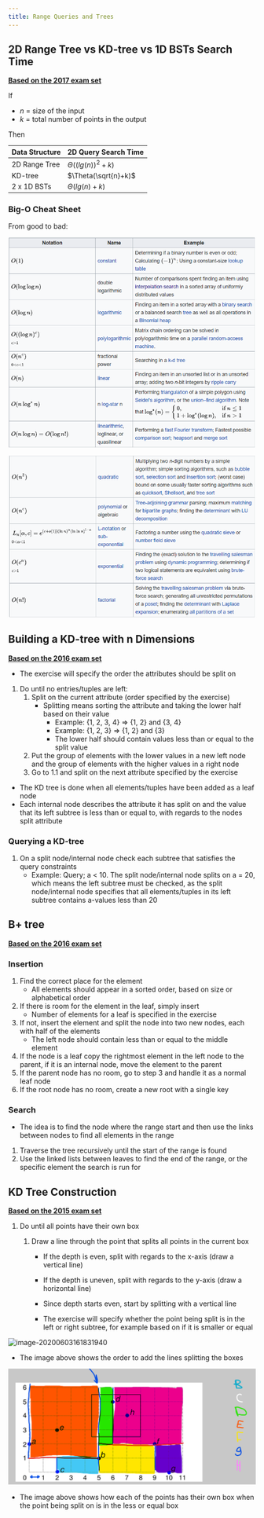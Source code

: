 ```yaml
---
title: Range Queries and Trees
---
```




## 2D Range Tree vs KD-tree vs 1D BSTs Search Time

[**Based on the 2017 exam set**](../extra/exam-sets/2017-aalg-exam.pdf)

If

- $n$ = size of the input
- $k$ = total number of points in the output

Then

| Data Structure | 2D Query Search Time  |
| -------------- | --------------------- |
| 2D Range Tree  | $\Theta((lg(n))^2+k)$ |
| KD-tree        | $\Theta(\sqrt{n}+k)$  |
| 2 x 1D BSTs    | $\Theta(lg(n) + k)$   |



### Big-O Cheat Sheet

From good to bad:


![img](images/range-queries/image1.png)

![img](images/range-queries/image2.png)





## Building a KD-tree with n Dimensions

[**Based on the 2016 exam set**](../extra/exam-sets/2016-aalg-exam.pdf)



- The exercise will specify the order the attributes should be split on



1. Do until no entries/tuples are left:
    1. Split on the current attribute (order specified by the exercise)
        - Splitting means sorting the attribute and taking the lower half based on their value
            - Example: {1, 2, 3, 4} => {1, 2} and {3, 4} 
            - Example: {1, 2, 3} => {1, 2} and {3}
            - The lower half should contain values less than or equal to the split value
    2. Put the group of elements with the lower values in a new left node and the group of elements with the higher values in a right node
    3. Go to 1.1 and split on the next attribute specified by the exercise



- The KD tree is done when all elements/tuples have been added as a leaf node
- Each internal node describes the attribute it has split on and the value that its left subtree is less than or equal to, with regards to the nodes split attribute

### Querying a KD-tree

1. On a split node/internal node check each subtree that satisfies the query constraints
    - Example: Query; a < 10. The split node/internal node splits on a = 20, which means the left subtree must be checked, as the split node/internal node specifies that all elements/tuples in its left subtree contains a-values less than 20







## B+ tree

[**Based on the 2016 exam set**](../extra/exam-sets/2016-aalg-exam.pdf)

### Insertion

1. Find the correct place for the element
    - All elements should appear in a sorted order, based on size or alphabetical order
2. If there is room for the element in the leaf, simply insert
    - Number of elements for a leaf is specified in the exercise
3. If not, insert the element and split the node into two new nodes, each with half of the elements
    - The left node should contain less than or equal to the middle element
4. If the node is a leaf copy the rightmost element in the left node to the parent, if it is an internal node, move the element to the parent
5. If the parent node has no room, go to step 3 and handle it as a normal leaf node
6. If the root node has no room,  create a new root with a single key

### Search

- The idea is to find the node where the range start and then use the links between nodes to find all elements in the range

1. Traverse the tree recursively until the start of the range is found
2. Use the linked lists between leaves to find the end of the range, or the specific element the search is run for









## KD Tree Construction

[**Based on the 2015 exam set**](../extra/exam-sets/2015-aalg-exam.pdf)



1. Do until all points have their own box

    1. Draw a line through the point that splits all points in the current box

        - If the depth is even, split with regards to the x-axis (draw a vertical line)
        - If the depth is uneven, split with regards to the y-axis (draw a horizontal line)
        - Since depth starts even, start by splitting with a vertical line

        - The exercise will specify whether the point being split is in the left or right subtree, for example based on if it is smaller or equal

![image-20200603161831940](C:\Users\lasse\AppData\Roaming\Typora\typora-user-images\image-20200603161831940.png)

- The image above shows the order to add the lines splitting the boxes

![img](images/range-queries/unknown.png)

- The image above shows how each of the points has their own box when the point being split on is in the less or equal box

